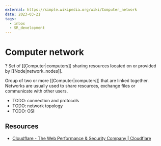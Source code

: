```yaml
---
external: https://simple.wikipedia.org/wiki/Computer_network
date: 2023-03-21
tags:
  - inbox
  - SR_development
---
```


# Computer network
?
Set of [[Computer|computers]] sharing resources located on or provided by
[[Node|network_nodes]].

Group of two or more [[Computer|computers]] that are linked together. Networks
are usually used to share resources, exchange files or communicate with other
users.

- TODO: connection and protocols
- TODO: network topology
- TODO: OSI

## Resources

- [Cloudflare - The Web Performance & Security Company | Cloudflare](https://www.cloudflare.com/)
